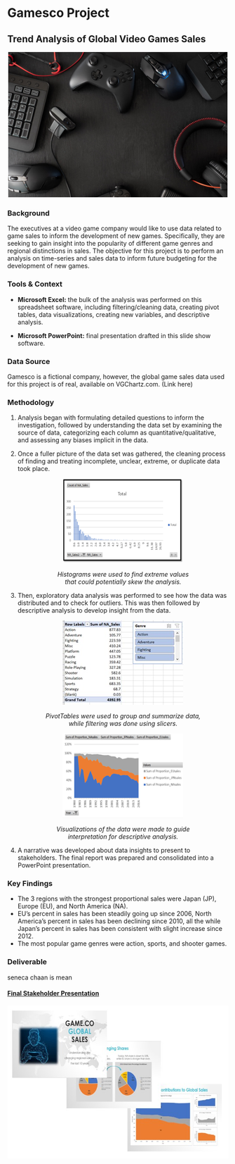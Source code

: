 # Gamesco Project
## Trend Analysis of Global Video Games Sales
<p align="center">
  <img width="500" height="330" src="Images/videogames.jpg"/>
</p>

### Background
The executives at a video game company would like to use data related to game sales to inform the development of new games. Specifically, they are seeking to gain insight into the popularity of different game genres and regional distinctions in sales. The objective for this project is to perform an analysis on time-series and sales data to inform future budgeting for the development of new games. 

### Tools & Context
- **Microsoft Excel:** the bulk of the analysis was performed on this spreadsheet software, including filtering/cleaning data, creating pivot tables, data visualizations, creating new variables, and descriptive analysis. 

- **Microsoft PowerPoint:**  final presentation drafted in this slide show software. 

### Data Source
Gamesco is a fictional company, however, the global game sales data used for this project is of real, available on VGChartz.com. 
(Link here)

### Methodology
1. Analysis began with formulating detailed questions to inform the investigation, followed by understanding the data set by examining the source of data, categorizing each column as quantitative/qualitative, and assessing any biases implicit in the data. 

2. Once a fuller picture of the data set was gathered, the cleaning process of finding and treating incomplete, unclear, extreme, or duplicate data took place.

    <p align="center">
      <img width="275" height="192" src="Images/histogram.png"/>
    </p>
    <p align="center">
      <em>Histograms were used to find extreme values<br>that could potentially skew the analysis.</em>
    </p>
    
3. Then, exploratory data analysis was performed to see how the data was distributed and to check for outliers. This was then followed by descriptive analysis to develop insight from the data. 

    <p align="center">
      <img width="275" height="192" src="Images/slicers.jpg"/>
    </p>
    <p align="center">
      <em>PivotTables were used to group and summarize data,<br>while filtering was done using slicers.</em>
    </p>
    <p align="center">
      <img width="275" height="192" src="Images/areachart.png"/>
    </p>
    <p align="center">
      <em>Visualizations of the data were made to guide<br>interpretation for descriptive analysis.</em>
    </p>
    
4.  A narrative was developed about data insights to present to stakeholders. The final report was prepared and consolidated into a PowerPoint presentation.

### Key Findings
- The 3 regions with the strongest proportional sales were Japan (JP), Europe (EU), and North America (NA).
- EU’s percent in sales has been steadily going up since 2006, North America’s percent in sales has been declining since 2010, all the while Japan’s percent in sales has been consistent with slight increase since 2012.
- The most popular game genres were action, sports, and shooter games. 

### Deliverable

seneca chaan is mean

#### [Final Stakeholder Presentation](https://drive.google.com/file/d/1o_6Km6w59hyS-gmy7FzcsOWjvWDH4FlL/view?usp=sharing)

<p align="center">
  <img width="635" height="348" src="Images/presentation.jpg"/>
</p>
